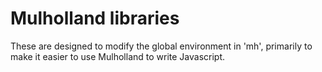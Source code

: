 # Mulholland libraries

These are designed to modify the global environment in 'mh', primarily to make
it easier to use Mulholland to write Javascript.